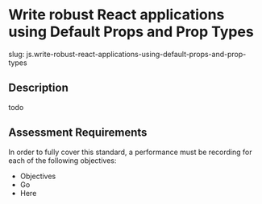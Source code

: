 # Write robust React applications using Default Props and Prop Types

slug: js.write-robust-react-applications-using-default-props-and-prop-types

## Description
todo

## Assessment Requirements
In order to fully cover this standard, a performance must be recording for each of the following objectives:

- Objectives
- Go
- Here